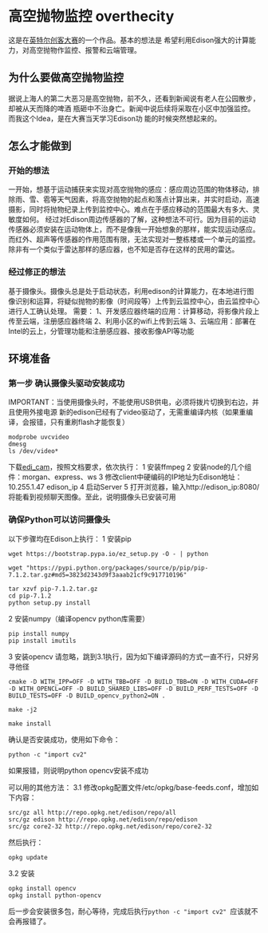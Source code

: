 高空抛物监控 overthecity
=======================
这是在[英特尔创客大赛](http://huati.weibo.com/k/IntelMaker)的一个作品。基本的想法是
希望利用Edison强大的计算能力，对高空抛物作监控、报警和云端管理。

## 为什么要做高空抛物监控
据说上海人的第二大恶习是高空抛物，前不久，还看到新闻说有老人在公园散步，却被从天而降的啤酒
瓶砸中不治身亡。新闻中说后续将采取在小区中加强监控。而我这个Idea，是在大赛当天学习Edison功
能的时候突然想起来的。

## 怎么才能做到
### 开始的想法
一开始，想基于运动捕获来实现对高空抛物的感应：感应周边范围的物体移动，排除雨、雪、雹等天气因素，将高空抛物的起点和落点计算出来，并实时启动，高速摄影，同时将抛物纪录上传到监控中心。难点在于感应移动的范围最大有多大、灵敏度如何。
经过对Edison周边传感器的了解，这种想法不可行。因为目前的运动传感器必须安装在运动物体上，而不是像我一开始想象的那样，能实现运动感应。而红外、超声等传感器的作用范围有限，无法实现对一整栋楼或一个单元的监控。除非有一个类似于雷达那样的感应器，也不知是否存在这样的民用的雷达。

### 经过修正的想法
基于摄像头。摄像头总是处于启动状态，利用edison的计算能力，在本地进行图像识别和运算，将疑似抛物的影像（时间段等）上传到云监控中心，由云监控中心进行人工确认处理。
  需要：
   1、开发感应器终端的应用：计算移动，将影像片段上传至云端，注册感应器终端
   2、利用小区的wifi上传到云端
   3、云端应用：部署在Intel的云上，分管理功能和注册感应器、接收影像API等功能

## 环境准备
### 第一步 确认摄像头驱动安装成功
IMPORTANT：当使用摄像头时，不能使用USB供电，必须将拨片切换到右边，并且使用外接电源
新的edison已经有了video驱动了，无需重编译内核（如果重编译，会报错，只有重刷flash才能恢复）
```
modprobe uvcvideo
dmesg
ls /dev/video*
```

下载[edi_cam](https://github.com/drejkim/edi-cam)，按照文档要求，依次执行：
1 安装ffmpeg
2 安装node的几个组件：morgan、express、ws
3 修改client中硬编码的IP地址为Edison地址：10.255.1.47 edison_ip
4 启动Server
5 打开浏览器，输入http://edison_ip:8080/ 将能看到视频聊天图像。至此，说明摄像头已安装可用

### 确保Python可以访问摄像头
以下步骤均在Edison上执行：
1 安装pip

```
wget https://bootstrap.pypa.io/ez_setup.py -O - | python
```

```
wget "https://pypi.python.org/packages/source/p/pip/pip-7.1.2.tar.gz#md5=3823d2343d9f3aaab21cf9c917710196"

tar xzvf pip-7.1.2.tar.gz
cd pip-7.1.2
python setup.py install
```

2 安装numpy（编译opencv python库需要）
```
pip install numpy
pip install imutils
```

3 安装opencv
请忽略，跳到3.1执行，因为如下编译源码的方式一直不行，只好另寻他径
```
cmake -D WITH_IPP=OFF -D WITH_TBB=OFF -D BUILD_TBB=ON -D WITH_CUDA=OFF -D WITH_OPENCL=OFF -D BUILD_SHARED_LIBS=OFF -D BUILD_PERF_TESTS=OFF -D BUILD_TESTS=OFF -D BUILD_opencv_python2=ON .

make -j2

make install
```

确认是否安装成功，使用如下命令：
```
python -c "import cv2"
```
如果报错，则说明python opencv安装不成功

可以用的其他方法：
3.1 修改opkg配置文件/etc/opkg/base-feeds.conf，增加如下内容：
```
src/gz all http://repo.opkg.net/edison/repo/all
src/gz edison http://repo.opkg.net/edison/repo/edison
src/gz core2-32 http://repo.opkg.net/edison/repo/core2-32
```
然后执行：
```
opkg update
```

3.2 安装
```
opkg install opencv
opkg install python-opencv
```
后一步会安装很多包，耐心等待，完成后执行`python -c "import cv2" `应该就不会再报错了。
